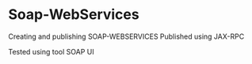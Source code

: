 # Soap-WebServices
Creating and publishing SOAP-WEBSERVICES
Published using JAX-RPC 

Tested using tool SOAP UI

